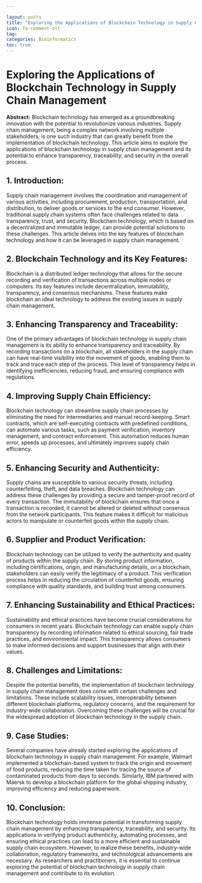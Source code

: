 ```yaml
---

layout: posts
title: "Exploring the Applications of Blockchain Technology in Supply Chain Management"
icon: fa-comment-alt
tag:      
categories: Bioinformatics
toc: true
---
```




# Exploring the Applications of Blockchain Technology in Supply Chain Management

**Abstract:**
Blockchain technology has emerged as a groundbreaking innovation with the potential to revolutionize various industries. Supply chain management, being a complex network involving multiple stakeholders, is one such industry that can greatly benefit from the implementation of blockchain technology. This article aims to explore the applications of blockchain technology in supply chain management and its potential to enhance transparency, traceability, and security in the overall process.

## 1. Introduction:
Supply chain management involves the coordination and management of various activities, including procurement, production, transportation, and distribution, to deliver goods or services to the end consumer. However, traditional supply chain systems often face challenges related to data transparency, trust, and security. Blockchain technology, which is based on a decentralized and immutable ledger, can provide potential solutions to these challenges. This article delves into the key features of blockchain technology and how it can be leveraged in supply chain management.

## 2. Blockchain Technology and its Key Features:
Blockchain is a distributed ledger technology that allows for the secure recording and verification of transactions across multiple nodes or computers. Its key features include decentralization, immutability, transparency, and consensus mechanisms. These features make blockchain an ideal technology to address the existing issues in supply chain management.

## 3. Enhancing Transparency and Traceability:
One of the primary advantages of blockchain technology in supply chain management is its ability to enhance transparency and traceability. By recording transactions on a blockchain, all stakeholders in the supply chain can have real-time visibility into the movement of goods, enabling them to track and trace each step of the process. This level of transparency helps in identifying inefficiencies, reducing fraud, and ensuring compliance with regulations.

## 4. Improving Supply Chain Efficiency:
Blockchain technology can streamline supply chain processes by eliminating the need for intermediaries and manual record-keeping. Smart contracts, which are self-executing contracts with predefined conditions, can automate various tasks, such as payment verification, inventory management, and contract enforcement. This automation reduces human error, speeds up processes, and ultimately improves supply chain efficiency.

## 5. Enhancing Security and Authenticity:
Supply chains are susceptible to various security threats, including counterfeiting, theft, and data breaches. Blockchain technology can address these challenges by providing a secure and tamper-proof record of every transaction. The immutability of blockchain ensures that once a transaction is recorded, it cannot be altered or deleted without consensus from the network participants. This feature makes it difficult for malicious actors to manipulate or counterfeit goods within the supply chain.

## 6. Supplier and Product Verification:
Blockchain technology can be utilized to verify the authenticity and quality of products within the supply chain. By storing product information, including certifications, origin, and manufacturing details, on a blockchain, stakeholders can easily verify the legitimacy of a product. This verification process helps in reducing the circulation of counterfeit goods, ensuring compliance with quality standards, and building trust among consumers.

## 7. Enhancing Sustainability and Ethical Practices:
Sustainability and ethical practices have become crucial considerations for consumers in recent years. Blockchain technology can enable supply chain transparency by recording information related to ethical sourcing, fair trade practices, and environmental impact. This transparency allows consumers to make informed decisions and support businesses that align with their values.

## 8. Challenges and Limitations:
Despite the potential benefits, the implementation of blockchain technology in supply chain management does come with certain challenges and limitations. These include scalability issues, interoperability between different blockchain platforms, regulatory concerns, and the requirement for industry-wide collaboration. Overcoming these challenges will be crucial for the widespread adoption of blockchain technology in the supply chain.

## 9. Case Studies:
Several companies have already started exploring the applications of blockchain technology in supply chain management. For example, Walmart implemented a blockchain-based system to track the origin and movement of food products, reducing the time taken for tracing the source of contaminated products from days to seconds. Similarly, IBM partnered with Maersk to develop a blockchain platform for the global shipping industry, improving efficiency and reducing paperwork.

## 10. Conclusion:
Blockchain technology holds immense potential in transforming supply chain management by enhancing transparency, traceability, and security. Its applications in verifying product authenticity, automating processes, and ensuring ethical practices can lead to a more efficient and sustainable supply chain ecosystem. However, to realize these benefits, industry-wide collaboration, regulatory frameworks, and technological advancements are necessary. As researchers and practitioners, it is essential to continue exploring the potential of blockchain technology in supply chain management and contribute to its evolution.